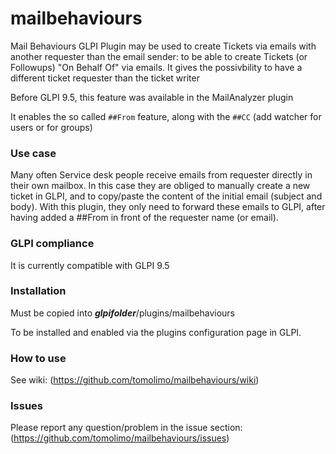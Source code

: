 # mailbehaviours
Mail Behaviours GLPI Plugin may be used to create Tickets via emails with another requester than the email sender: to be able to create Tickets (or Followups) "On Behalf Of" via emails.
It gives the possivbility to have a different ticket requester than the ticket writer

Before GLPI 9.5, this feature was available in the MailAnalyzer plugin

It enables the so called `##From` feature, along with the `##CC` (add watcher for users or for groups)

### Use case
Many often Service desk people receive emails from requester directly in their own mailbox.
In this case they are obliged to manually create a new ticket in GLPI, and to copy/paste the content of the initial email (subject and body).
With this plugin, they only need to forward these emails to GLPI, after having added a ##From in front of the requester name (or email).


### GLPI compliance
It is currently compatible with GLPI 9.5

### Installation
Must be copied into __*glpifolder*__/plugins/mailbehaviours

To be installed and enabled via the plugins configuration page in GLPI.

### How to use
See wiki: (https://github.com/tomolimo/mailbehaviours/wiki)

### Issues
Please report any question/problem in the issue section: (https://github.com/tomolimo/mailbehaviours/issues)